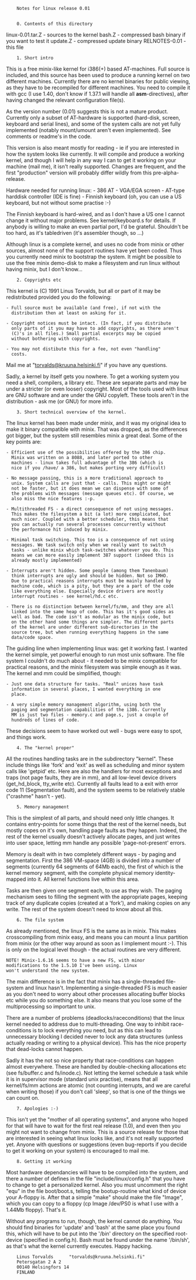 

		Notes for linux release 0.01


		0. Contents of this directory

linux-0.01.tar.Z	- sources to the kernel
bash.Z			- compressed bash binary if you want to test it
update.Z		- compressed update binary
RELNOTES-0.01		- this file


		1. Short intro


This is a free minix-like kernel for i386(+) based AT-machines.  Full
source is included, and this source has been used to produce a running
kernel on two different machines.  Currently there are no kernel
binaries for public viewing, as they have to be recompiled for different
machines.  You need to compile it with gcc (I use 1.40, don't know if
1.37.1 will handle all __asm__-directives), after having changed the
relevant configuration file(s). 

As the version number (0.01) suggests this is not a mature product. 
Currently only a subset of AT-hardware is supported (hard-disk, screen,
keyboard and serial lines), and some of the system calls are not yet
fully implemented (notably mount/umount aren't even implemented).  See
comments or readme's in the code.

This version is also meant mostly for reading - ie if you are interested
in how the system looks like currently.  It will compile and produce a
working kernel, and though I will help in any way I can to get it
working on your machine (mail me), it isn't really supported.  Changes
are frequent, and the first "production" version will probably differ
wildly from this pre-alpha-release. 

Hardware needed for running linux:
	- 386 AT
	- VGA/EGA screen
	- AT-type harddisk controller (IDE is fine)
	- Finnish keyboard (oh, you can use a US keyboard, but not
	  without some practise :-)

The Finnish keyboard is hard-wired, and as I don't have a US one I
cannot change it without major problems. See kernel/keyboard.s for
details. If anybody is willing to make an even partial port, I'd be
grateful. Shouldn't be too hard, as it's tabledriven (it's assembler
though, so ...)

Although linux is a complete kernel, and uses no code from minix or
other sources, almost none of the support routines have yet been coded.
Thus you currently need minix to bootstrap the system. It might be
possible to use the free minix demo-disk to make a filesystem and run
linux without having minix, but I don't know...


		2. Copyrights etc


This kernel is (C) 1991 Linus Torvalds, but all or part of it may be
redistributed provided you do the following:

	- Full source must be available (and free), if not with the
	  distribution then at least on asking for it.

	- Copyright notices must be intact. (In fact, if you distribute
	  only parts of it you may have to add copyrights, as there aren't
	  (C)'s in all files.) Small partial excerpts may be copied
	  without bothering with copyrights.

	- You may not distibute this for a fee, not even "handling"
	  costs.

Mail me at "torvalds@kruuna.helsinki.fi" if you have any questions.

Sadly, a kernel by itself gets you nowhere. To get a working system you
need a shell, compilers, a library etc. These are separate parts and may
be under a stricter (or even looser) copyright. Most of the tools used
with linux are GNU software and are under the GNU copyleft. These tools
aren't in the distribution - ask me (or GNU) for more info.


		3. Short technical overview of the kernel.


The linux kernel has been made under minix, and it was my original idea
to make it binary compatible with minix. That was dropped, as the
differences got bigger, but the system still resembles minix a great
deal. Some of the key points are:

	- Efficient use of the possibilities offered by the 386 chip.
	  Minix was written on a 8088, and later ported to other
	  machines - linux takes full advantage of the 386 (which is
	  nice if you /have/ a 386, but makes porting very difficult)

	- No message passing, this is a more traditional approach to
	  unix. System calls are just that - calls. This might or might
	  not be faster, but it does mean we can dispense with some of
	  the problems with messages (message queues etc). Of course, we
	  also miss the nice features :-p.

	- Multithreaded FS - a direct consequence of not using messages.
	  This makes the filesystem a bit (a lot) more complicated, but
	  much nicer. Coupled with a better scheduler, this means that
	  you can actually run several processes concurrently without
	  the performance hit induced by minix.

	- Minimal task switching. This too is a consequence of not using
	  messages. We task switch only when we really want to switch
	  tasks - unlike minix which task-switches whatever you do. This
	  means we can more easily implement 387 support (indeed this is
	  already mostly implemented)

	- Interrupts aren't hidden. Some people (among them Tanenbaum)
	  think interrupts are ugly and should be hidden. Not so IMHO.
	  Due to practical reasons interrupts must be mainly handled by
	  machine code, which is a pity, but they are a part of the code
	  like everything else. Especially device drivers are mostly
	  interrupt routines - see kernel/hd.c etc.

	- There is no distinction between kernel/fs/mm, and they are all
	  linked into the same heap of code. This has it's good sides as
	  well as bad. The code isn't as modular as the minix code, but
	  on the other hand some things are simpler. The different parts
	  of the kernel are under different sub-directories in the
	  source tree, but when running everything happens in the same
	  data/code space.

The guiding line when implementing linux was: get it working fast. I
wanted the kernel simple, yet powerful enough to run most unix software.
The file system I couldn't do much about - it needed to be minix
compatible for practical reasons, and the minix filesystem was simple
enough as it was. The kernel and mm could be simplified, though:

	- Just one data structure for tasks. "Real" unices have task
	  information in several places, I wanted everything in one
	  place.

	- A very simple memory management algorithm, using both the
	  paging and segmentation capabilities of the i386. Currently
	  MM is just two files - memory.c and page.s, just a couple of
	  hundreds of lines of code.

These decisions seem to have worked out well - bugs were easy to spot,
and things work.


		4. The "kernel proper"


All the routines handling tasks are in the subdirectory "kernel". These
include things like 'fork' and 'exit' as well as scheduling and minor
system calls like 'getpid' etc. Here are also the handlers for most
exceptions and traps (not page faults, they are in mm), and all
low-level device drivers (get_hd_block, tty_write etc). Currently all
faults lead to a exit with error code 11 (Segmentation fault), and the
system seems to be relatively stable ("crashme" hasn't - yet).


		5. Memory management


This is the simplest of all parts, and should need only little changes.
It contains entry-points for some things that the rest of the kernel
needs, but mostly copes on it's own, handling page faults as they
happen. Indeed, the rest of the kernel usually doesn't actively allocate
pages, and just writes into user space, letting mm handle any possible
'page-not-present' errors.

Memory is dealt with in two completely different ways - by paging and
segmentation.  First the 386 VM-space (4GB) is divided into a number of
segments (currently 64 segments of 64Mb each), the first of which is the
kernel memory segment, with the complete physical memory identity-mapped
into it.  All kernel functions live within this area. 

Tasks are then given one segment each, to use as they wish. The paging
mechanism sees to filling the segment with the appropriate pages,
keeping track of any duplicate copies (created at a 'fork'), and making
copies on any write. The rest of the system doesn't need to know about
all this.


		6. The file system


As already mentioned, the linux FS is the same as in minix. This makes
crosscompiling from minix easy, and means you can mount a linux
partition from minix (or the other way around as soon as I implement
mount :-). This is only on the logical level though - the actual
routines are very different.

	NOTE! Minix-1.6.16 seems to have a new FS, with minor
	modifications to the 1.5.10 I've been using. Linux
	won't understand the new system.

The main difference is in the fact that minix has a single-threaded
file-system and linux hasn't. Implementing a single-threaded FS is much
easier as you don't need to worry about other processes allocating
buffer blocks etc while you do something else. It also means that you
lose some of the multiprocessing so important to unix.

There are a number of problems (deadlocks/raceconditions) that the linux
kernel needed to address due to multi-threading.  One way to inhibit
race-conditions is to lock everything you need, but as this can lead to
unnecessary blocking I decided never to lock any data structures (unless
actually reading or writing to a physical device).  This has the nice
property that dead-locks cannot happen. 

Sadly it has the not so nice property that race-conditions can happen
almost everywhere.  These are handled by double-checking allocations etc
(see fs/buffer.c and fs/inode.c).  Not letting the kernel schedule a
task while it is in supervisor mode (standard unix practise), means that
all kernel/fs/mm actions are atomic (not counting interrupts, and we are
careful when writing those) if you don't call 'sleep', so that is one of
the things we can count on.


		7. Apologies :-)


This isn't yet the "mother of all operating systems", and anyone who
hoped for that will have to wait for the first real release (1.0), and
even then you might not want to change from minix.  This is a source
release for those that are interested in seeing what linux looks like,
and it's not really supported yet.  Anyone with questions or suggestions
(even bug-reports if you decide to get it working on your system) is
encouraged to mail me. 


		8. Getting it working


Most hardware dependancies will have to be compiled into the system, and
there a number of defines in the file "include/linux/config.h" that you
have to change to get a personalized kernel.  Also you must uncomment
the right "equ" in the file boot/boot.s, telling the bootup-routine what
kind of device your A-floppy is.  After that a simple "make" should make
the file "Image", which you can copy to a floppy (cp Image /dev/PS0 is
what I use with a 1.44Mb floppy).  That's it. 

Without any programs to run, though, the kernel cannot do anything. You
should find binaries for 'update' and 'bash' at the same place you found
this, which will have to be put into the '/bin' directory on the
specified root-device (specified in config.h). Bash must be found under
the name '/bin/sh', as that's what the kernel currently executes. Happy
hacking. 


		Linus Torvalds		"torvalds@kruuna.helsinki.fi"
		Petersgatan 2 A 2
		00140 Helsingfors 14
		FINLAND

